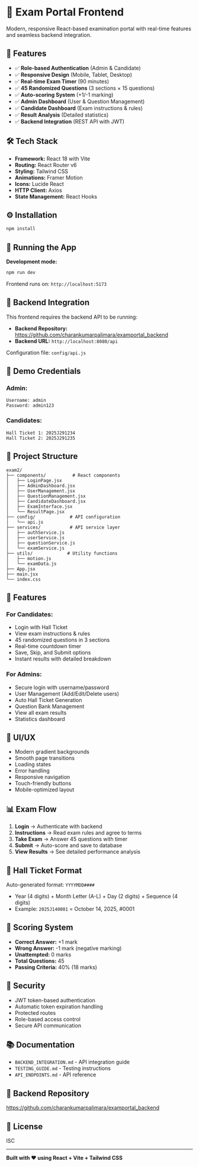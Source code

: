 # 📝 Exam Portal Frontend

Modern, responsive React-based examination portal with real-time features and seamless backend integration.

## 🚀 Features

- ✅ **Role-based Authentication** (Admin & Candidate)
- ✅ **Responsive Design** (Mobile, Tablet, Desktop)
- ✅ **Real-time Exam Timer** (90 minutes)
- ✅ **45 Randomized Questions** (3 sections × 15 questions)
- ✅ **Auto-scoring System** (+1/-1 marking)
- ✅ **Admin Dashboard** (User & Question Management)
- ✅ **Candidate Dashboard** (Exam instructions & rules)
- ✅ **Result Analysis** (Detailed statistics)
- ✅ **Backend Integration** (REST API with JWT)

## 🛠️ Tech Stack

- **Framework:** React 18 with Vite
- **Routing:** React Router v6
- **Styling:** Tailwind CSS
- **Animations:** Framer Motion
- **Icons:** Lucide React
- **HTTP Client:** Axios
- **State Management:** React Hooks

## ⚙️ Installation

```bash
npm install
```

## 🏃 Running the App

**Development mode:**
```bash
npm run dev
```

Frontend runs on: `http://localhost:5173`

## 🔗 Backend Integration

This frontend requires the backend API to be running:
- **Backend Repository:** https://github.com/charankumarpalimara/examportal_backend
- **Backend URL:** `http://localhost:8080/api`

Configuration file: `config/api.js`

## 🔑 Demo Credentials

### Admin:
```
Username: admin
Password: admin123
```

### Candidates:
```
Hall Ticket 1: 2025J291234
Hall Ticket 2: 2025J291235
```

## 📁 Project Structure

```
exam2/
├── components/          # React components
│   ├── LoginPage.jsx
│   ├── AdminDashboard.jsx
│   ├── UserManagement.jsx
│   ├── QuestionManagement.jsx
│   ├── CandidateDashboard.jsx
│   ├── ExamInterface.jsx
│   └── ResultPage.jsx
├── config/             # API configuration
│   └── api.js
├── services/           # API service layer
│   ├── authService.js
│   ├── userService.js
│   ├── questionService.js
│   └── examService.js
├── utils/             # Utility functions
│   ├── motion.js
│   └── examData.js
├── App.jsx
├── main.jsx
└── index.css
```

## 🎯 Features

### For Candidates:
- Login with Hall Ticket
- View exam instructions & rules
- 45 randomized questions in 3 sections
- Real-time countdown timer
- Save, Skip, and Submit options
- Instant results with detailed breakdown

### For Admins:
- Secure login with username/password
- User Management (Add/Edit/Delete users)
- Auto Hall Ticket Generation
- Question Bank Management
- View all exam results
- Statistics dashboard

## 🎨 UI/UX

- Modern gradient backgrounds
- Smooth page transitions
- Loading states
- Error handling
- Responsive navigation
- Touch-friendly buttons
- Mobile-optimized layout

## 📊 Exam Flow

1. **Login** → Authenticate with backend
2. **Instructions** → Read exam rules and agree to terms
3. **Take Exam** → Answer 45 questions with timer
4. **Submit** → Auto-score and save to database
5. **View Results** → See detailed performance analysis

## 🎫 Hall Ticket Format

Auto-generated format: `YYYYMDD####`
- Year (4 digits) + Month Letter (A-L) + Day (2 digits) + Sequence (4 digits)
- Example: `2025J140001` = October 14, 2025, #0001

## 📝 Scoring System

- **Correct Answer:** +1 mark
- **Wrong Answer:** -1 mark (negative marking)
- **Unattempted:** 0 marks
- **Total Questions:** 45
- **Passing Criteria:** 40% (18 marks)

## 🔐 Security

- JWT token-based authentication
- Automatic token expiration handling
- Protected routes
- Role-based access control
- Secure API communication

## 📚 Documentation

- `BACKEND_INTEGRATION.md` - API integration guide
- `TESTING_GUIDE.md` - Testing instructions
- `API_ENDPOINTS.md` - API reference

## 🤝 Backend Repository

https://github.com/charankumarpalimara/examportal_backend

## 📄 License

ISC

---

**Built with ❤️ using React + Vite + Tailwind CSS**

